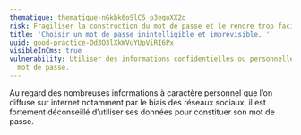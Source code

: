 ```yaml
---
thematique: thematique-nGkbk6oSlC5_p3eqoXX2o
risk: Fragiliser la construction du mot de passe et le rendre trop facile à deviner.
title: 'Choisir un mot de passe inintelligible et imprévisible. '
uuid: good-practice-Od3O3lXkWVuYUpViRI6Px
visibleInCms: true
vulnerability: Utiliser des informations confidentielles ou personnelles dans son
  mot de passe.
---
```


Au regard des nombreuses informations à caractère personnel que l’on diffuse sur internet notamment par le biais des réseaux sociaux, il est fortement déconseillé d’utiliser ses données pour constituer son mot de passe.